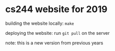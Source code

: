 # cs244 website for 2019

building the website locally: `make`

deploying the website: run `git pull` on the server

note: this is a new version from previous years
